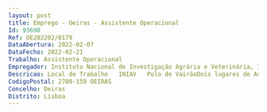 ```yaml
--- 
layout: post
title: Emprego - Oeiras - Assistente Operacional
Id: 93690
Ref: OE202202/0179
DataAbertura: 2022-02-07
DataFecho: 2022-02-21
Trabalho: Assistente Operacional
Empregador: Instituto Nacional de Investigação Agrária e Veterinária, I.P.
Descricao: Local de Trabalho   INIAV   Polo de VairãoDois lugares de Assistente operacional para desenvolver trabalho na área da manutenção, capacidade de desenvolvimento de trabalho com elevada autonomia técnica e forte apetência para o trabalho em equipa Habilitações  4 ano de escolaridade ou equivalente.Atividades a desenvolver   Dar apoio aos processos de manutenção das infraestruturas   Preceder à manutenção dos espaços verdes   Operar com diversos equipamentos alfaias manuais ou mecânicos   Executar ações de caracter geral, envolvendo ou não esforço físico   Assegurar todas as tarefas necessárias ao bom funcionamento dos serviços que necessitem a sua colaboração.
CodigoPostal: 2780-159 OEIRAS
Concelho: Oeiras
Distrito: Lisboa
--- 
```

